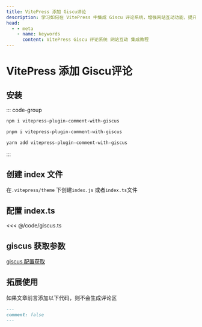 ```yaml
---
title: VitePress 添加 Giscu评论
description: 学习如何在 VitePress 中集成 Giscu 评论系统，增强网站互动功能，提升用户体验。
head:
  - - meta
    - name: keywords
      content: VitePress Giscu 评论系统 网站互动 集成教程
---
```


# VitePress 添加 Giscu评论

## 安装

::: code-group

```sh [npm]
npm i vitepress-plugin-comment-with-giscus
```

```sh [pnpm]
pnpm i vitepress-plugin-comment-with-giscus
```

```sh [yarn]
yarn add vitepress-plugin-comment-with-giscus
```

:::

## 创建 index 文件

在`.vitepress/theme` 下创建`index.js` 或者`index.ts`文件

## 配置 index.ts

<<< @/code/giscus.ts

## giscus 获取参数

[giscus 配置获取](https://giscus.app/zh-CN)

## 拓展使用

如果文章前言添加以下代码，则不会生成评论区

```md
---
comment: false
---
```
